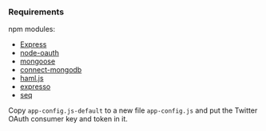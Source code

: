 ### Requirements

npm modules:

- [Express](http://expressjs.com/)
- [node-oauth](https://github.com/ciaranj/node-oauth)
- [mongoose](https://github.com/LearnBoost/mongoose)
- [connect-mongodb](https://github.com/masylum/connect-mongodb)
- [haml.js](https://github.com/visionmedia/haml.js)
- [expresso](https://github.com/visionmedia/expresso)
- [seq](https://github.com/substack/node-seq)

Copy `app-config.js-default` to a new file `app-config.js` and put the Twitter
OAuth consumer key and token in it.

